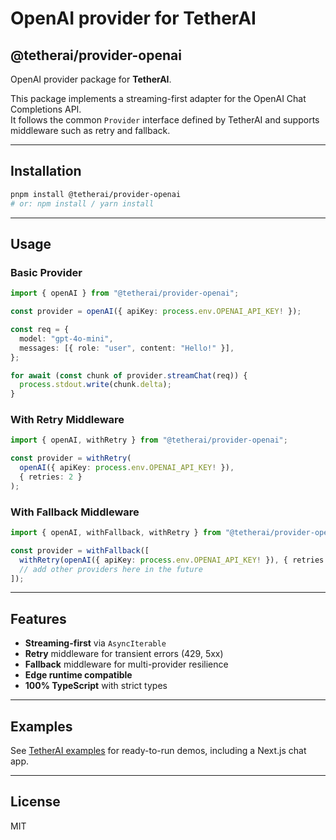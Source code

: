# OpenAI provider for TetherAI

## @tetherai/provider-openai

OpenAI provider package for **TetherAI**.

This package implements a streaming-first adapter for the OpenAI Chat Completions API.  
It follows the common `Provider` interface defined by TetherAI and supports middleware such as retry and fallback.

---

## Installation

```bash
pnpm install @tetherai/provider-openai
# or: npm install / yarn install
```

---

## Usage

### Basic Provider

```ts
import { openAI } from "@tetherai/provider-openai";

const provider = openAI({ apiKey: process.env.OPENAI_API_KEY! });

const req = {
  model: "gpt-4o-mini",
  messages: [{ role: "user", content: "Hello!" }],
};

for await (const chunk of provider.streamChat(req)) {
  process.stdout.write(chunk.delta);
}
```

### With Retry Middleware

```ts
import { openAI, withRetry } from "@tetherai/provider-openai";

const provider = withRetry(
  openAI({ apiKey: process.env.OPENAI_API_KEY! }),
  { retries: 2 }
);
```

### With Fallback Middleware

```ts
import { openAI, withFallback, withRetry } from "@tetherai/provider-openai";

const provider = withFallback([
  withRetry(openAI({ apiKey: process.env.OPENAI_API_KEY! }), { retries: 2 }),
  // add other providers here in the future
]);
```

---

## Features

- **Streaming-first** via `AsyncIterable`
- **Retry** middleware for transient errors (429, 5xx)
- **Fallback** middleware for multi-provider resilience
- **Edge runtime compatible**
- **100% TypeScript** with strict types

---

## Examples

See [TetherAI examples](../../../examples) for ready-to-run demos, including a Next.js chat app.

---

## License

MIT
